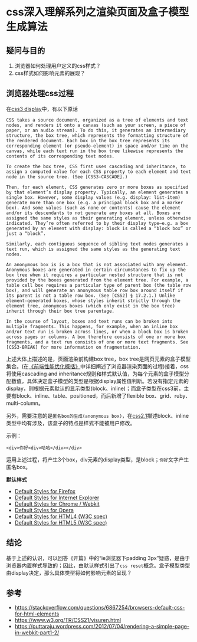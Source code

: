 # css深入理解系列之渲染页面及盒子模型生成算法

## 疑问与目的

1. 浏览器如何处理用户定义的css样式？
2. css样式如何影响元素的展现？

## 浏览器处理css过程

在[css3 display](https://drafts.csswg.org/css-display/)中，有以下原话
```
CSS takes a source document, organized as a tree of elements and text nodes, and renders it onto a canvas (such as your screen, a piece of paper, or an audio stream). To do this, it generates an intermediary structure, the box tree, which represents the formatting structure of the rendered document. Each box in the box tree represents its corresponding element (or pseudo-element) in space and/or time on the canvas, while each text run in the box tree likewise represents the contents of its corresponding text nodes.

To create the box tree, CSS first uses cascading and inheritance, to assign a computed value for each CSS property to each element and text node in the source tree. (See [CSS3-CASCADE].)

Then, for each element, CSS generates zero or more boxes as specified by that element’s display property. Typically, an element generates a single box. However, some display values (e.g. display: list-item) generate more than one box (e.g. a principal block box and a marker box). And some values (such as none or contents) cause the element and/or its descendants to not generate any boxes at all. Boxes are assigned the same styles as their generating element, unless otherwise indicated. They’re often referred to by their display type—e.g. a box generated by an element with display: block is called a “block box” or just a “block”.

Similarly, each contiguous sequence of sibling text nodes generates a text run, which is assigned the same styles as the generating text nodes.

An anonymous box is is a box that is not associated with any element. Anonymous boxes are generated in certain circumstances to fix up the box tree when it requires a particular nested structure that is not provided by the boxes generated from the element tree. For example, a table cell box requires a particular type of parent box (the table row box), and will generate an anonymous table row box around itself if its parent is not a table row box. (See [CSS2] § 17.2.1.) Unlike element-generated boxes, whose styles inherit strictly through the element tree, anonymous boxes (which only exist in the box tree) inherit through their box tree parentage.

In the course of layout, boxes and text runs can be broken into multiple fragments. This happens, for example, when an inline box and/or text run is broken across lines, or when a block box is broken across pages or columns. A box therefore consists of one or more box fragments, and a text run consists of one or more text fragments. See [CSS3-BREAK] for more information on fragmentation.
```
上述大体上描述的是，页面渲染前构建box tree，box tree是网页元素的盒子模型集合。(在[《前端性能优化概括》]()中详细阐述了浏览器渲染页面的过程)接着，css将使用cascading and inheritance规则和样式默认值，为每个元素的盒子模型分配数值，具体决定盒子模型的类型是根据display属性值判断。若没有指定元素的display，则根据元素默认的显示类型(block、inline)；而盒子类型在css3前，主要有block、inline、table、positioned，而后新增了flexible box、grid、ruby、multi-column。

另外，需要注意的是`匿名box的生成(anonymous box)`，在[css2.1](https://www.w3.org/TR/CSS21/visuren.html)描述block、inline类型中均有涉及，该盒子的特点是样式不能被用户修改。

示例：
```
<div>你好<div>哈哈</div></div>
```
运用上述过程，将产生3个box，div元素的display类型，是block；`你好`文字产生匿名box。

**默认样式**

+ [Default Styles for Firefox](https://dxr.mozilla.org/mozilla-central/source/layout/style/res/html.css)
+ [Default Styles for Internet Explorer](http://web.archive.org/web/20170122223926/http://www.iecss.com/)
+ [Default Styles for Chrome / Webkit](http://trac.webkit.org/browser/trunk/Source/WebCore/css/html.css)
+ [Default Styles for Opera](http://web.archive.org/web/20161031005401/http://www.iecss.com/opera-10.51.css)
+ [Default Styles for HTML4 (W3C spec)](https://www.w3.org/TR/2011/REC-CSS2-20110607/sample.html#q22.0)
+ [Default Styles for HTML5 (W3C spec)](http://www.w3.org/TR/html5/rendering.html)

## 结论

基于上述的认识，可以回答《开篇》中的“ie浏览器下padding 3px”疑惑，是由于浏览器内置样式导致的；因此，由默认样式引出了`css reset`概念。盒子模型类型由display决定，那么具体类型将如何影响元素的呈现？


## 参考

+ https://stackoverflow.com/questions/6867254/browsers-default-css-for-html-elements
+ https://www.w3.org/TR/CSS21/visuren.html
+ https://puttaraju.wordpress.com/2012/07/04/rendering-a-simple-page-in-webkit-part1-2/